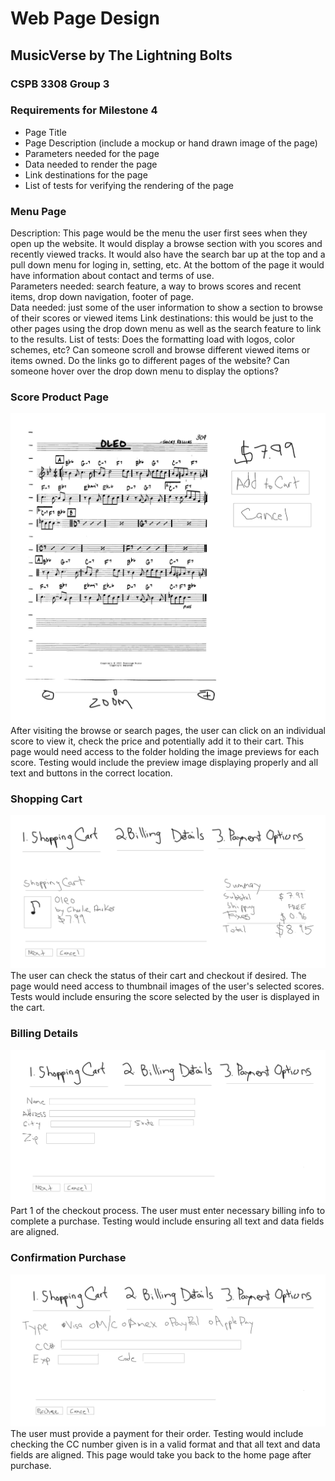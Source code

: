 # Web Page Design
## MusicVerse by The Lightning Bolts
### CSPB 3308 Group 3

### Requirements for Milestone 4
+ Page Title
+ Page Description (include a mockup or hand drawn image of the page)
+ Parameters needed for the page
+ Data needed to render the page
+ Link destinations for the page
+ List of tests for verifying the rendering of the page

### Menu Page


Description: This page would be the menu the user first sees when they open up the website. It would display a browse section with you scores and recently viewed tracks. It would also have the search bar up at the top and a pull down menu for loging in, setting, etc. At the bottom of the page it would have information about contact and terms of use.\
Parameters needed: search feature, a way to brows scores and recent items, drop down navigation, footer of page. \
Data needed: just some of the user information to show a section to browse of their scores or viewed items
Link destinations: this would be just to the other pages using the drop down menu as well as the search feature to link to the results.
List of tests: Does the formatting load with logos, color schemes, etc? Can someone scroll and browse different viewed items or items owned. Do the links go to different pages of the website? Can someone hover over the drop down menu to display the options?

### Score Product Page

![Score Product Page](img/scoreproductpage.jpg)
After visiting the browse or search pages, the user can click on an individual score to view it, check the price
and potentially add it to their cart. This page would need access to the folder holding the image previews for each score.
Testing would include the preview image displaying properly and all text and buttons in the correct location.

### Shopping Cart

![Shopping Cart](img/shoppingcart.jpg)
The user can check the status of their cart and checkout if desired. The page would need access to 
thumbnail images of the user's selected scores. Tests would include ensuring the score selected by 
the user is displayed in the cart.

### Billing Details

![Billing Details](img/billingdetails.jpg)
Part 1 of the checkout process. The user must enter necessary billing info to complete a purchase. Testing 
would include ensuring all text and data fields are aligned.

### Confirmation Purchase

![Confirmation Purchase](img/confirmationpurchase.jpg)
The user must provide a payment for their order. Testing would include checking the CC number given is in a valid format
and that all text and data fields are aligned. This page would take you back to the home page after purchase.
